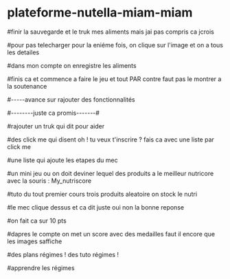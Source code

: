 # plateforme-nutella-miam-miam

#finir la sauvegarde et le truk mes aliments mais jai pas compris ca jcrois

#pour pas telecharger pour la eniéme fois, on clique sur l'image et on a tous les detailes

#dans mon compte on enregistre les aliments

#finis ca et commence a faire le jeu et tout PAR contre faut pas le montrer a la soutenance

#-----avance sur rajouter des fonctionnalités

#--------juste ca promis-------#

#rajouter un truk qui dit pour aider

  #des click me qui disent oh ! tu veux t'inscrire ? fais ca avec une liste par click me
  
  #une liste qui ajoute les etapes du mec

#un mini jeu ou on doit deviner lequel des produits a le meilleur nutricore avec la souris : My_nutriscore

  #tuto du tout premier cours trois produits aleatoire on stock le nutri
  
  #le mec clique dessus et ca dit juste oui non la bonne reponse
  
  #on fait ca sur 10 pts
  
  #dapres le compte on met un score avec des medailles faut il encore que les images saffiche

#des plans régimes ! des tuto régimes ! 

  #apprendre les régimes
